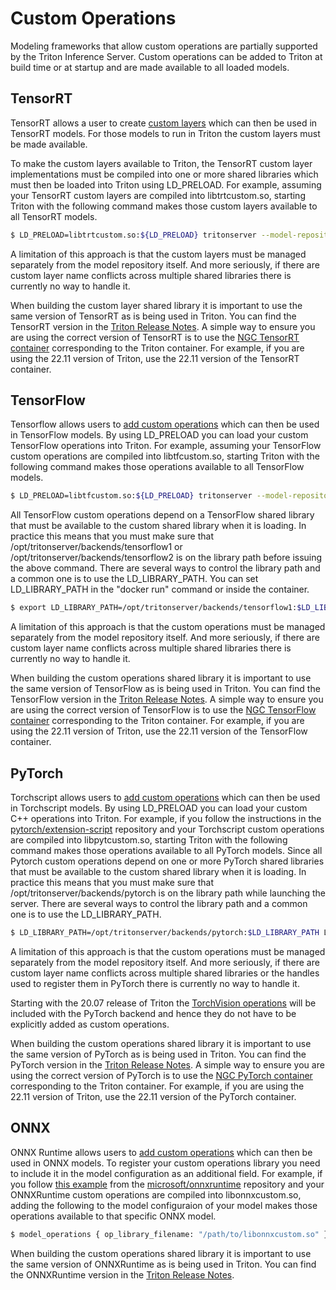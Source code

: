 <!--
# Copyright 2019-2022, NVIDIA CORPORATION & AFFILIATES. All rights reserved.
#
# Redistribution and use in source and binary forms, with or without
# modification, are permitted provided that the following conditions
# are met:
#  * Redistributions of source code must retain the above copyright
#    notice, this list of conditions and the following disclaimer.
#  * Redistributions in binary form must reproduce the above copyright
#    notice, this list of conditions and the following disclaimer in the
#    documentation and/or other materials provided with the distribution.
#  * Neither the name of NVIDIA CORPORATION nor the names of its
#    contributors may be used to endorse or promote products derived
#    from this software without specific prior written permission.
#
# THIS SOFTWARE IS PROVIDED BY THE COPYRIGHT HOLDERS ``AS IS'' AND ANY
# EXPRESS OR IMPLIED WARRANTIES, INCLUDING, BUT NOT LIMITED TO, THE
# IMPLIED WARRANTIES OF MERCHANTABILITY AND FITNESS FOR A PARTICULAR
# PURPOSE ARE DISCLAIMED.  IN NO EVENT SHALL THE COPYRIGHT OWNER OR
# CONTRIBUTORS BE LIABLE FOR ANY DIRECT, INDIRECT, INCIDENTAL, SPECIAL,
# EXEMPLARY, OR CONSEQUENTIAL DAMAGES (INCLUDING, BUT NOT LIMITED TO,
# PROCUREMENT OF SUBSTITUTE GOODS OR SERVICES; LOSS OF USE, DATA, OR
# PROFITS; OR BUSINESS INTERRUPTION) HOWEVER CAUSED AND ON ANY THEORY
# OF LIABILITY, WHETHER IN CONTRACT, STRICT LIABILITY, OR TORT
# (INCLUDING NEGLIGENCE OR OTHERWISE) ARISING IN ANY WAY OUT OF THE USE
# OF THIS SOFTWARE, EVEN IF ADVISED OF THE POSSIBILITY OF SUCH DAMAGE.
-->

# Custom Operations

Modeling frameworks that allow custom operations are partially
supported by the Triton Inference Server. Custom operations can be
added to Triton at build time or at startup and are made available to
all loaded models.

## TensorRT

TensorRT allows a user to create [custom
layers](https://docs.nvidia.com/deeplearning/tensorrt/developer-guide/index.html#extending)
which can then be used in TensorRT models. For those models to run in
Triton the custom layers must be made available.

To make the custom layers available to Triton, the TensorRT custom
layer implementations must be compiled into one or more shared
libraries which must then be loaded into Triton using LD_PRELOAD. For
example, assuming your TensorRT custom layers are compiled into
libtrtcustom.so, starting Triton with the following command makes
those custom layers available to all TensorRT models.

```bash
$ LD_PRELOAD=libtrtcustom.so:${LD_PRELOAD} tritonserver --model-repository=/tmp/models ...
```

A limitation of this approach is that the custom layers must be
managed separately from the model repository itself. And more
seriously, if there are custom layer name conflicts across multiple
shared libraries there is currently no way to handle it.

When building the custom layer shared library it is important to use
the same version of TensorRT as is being used in Triton. You can find
the TensorRT version in the [Triton Release
Notes](https://docs.nvidia.com/deeplearning/triton-inference-server/release-notes/index.html). A
simple way to ensure you are using the correct version of TensorRT is
to use the [NGC TensorRT
container](https://ngc.nvidia.com/catalog/containers/nvidia:tensorrt)
corresponding to the Triton container. For example, if you are using
the 22.11 version of Triton, use the 22.11 version of the TensorRT
container.

## TensorFlow

Tensorflow allows users to [add custom
operations](https://www.tensorflow.org/guide/create_op) which can then
be used in TensorFlow models. By using LD_PRELOAD you can load your
custom TensorFlow operations into Triton. For example, assuming your
TensorFlow custom operations are compiled into libtfcustom.so,
starting Triton with the following command makes those operations
available to all TensorFlow models.

```bash
$ LD_PRELOAD=libtfcustom.so:${LD_PRELOAD} tritonserver --model-repository=/tmp/models ...
```

All TensorFlow custom operations depend on a TensorFlow shared library
that must be available to the custom shared library when it is
loading. In practice this means that you must make sure that
/opt/tritonserver/backends/tensorflow1 or
/opt/tritonserver/backends/tensorflow2 is on the library path before
issuing the above command. There are several ways to control the
library path and a common one is to use the LD_LIBRARY_PATH. You can
set LD_LIBRARY_PATH in the "docker run" command or inside the
container.

```bash
$ export LD_LIBRARY_PATH=/opt/tritonserver/backends/tensorflow1:$LD_LIBRARY_PATH
```

A limitation of this approach is that the custom operations must be
managed separately from the model repository itself. And more
seriously, if there are custom layer name conflicts across multiple
shared libraries there is currently no way to handle it.

When building the custom operations shared library it is important to
use the same version of TensorFlow as is being used in Triton. You can
find the TensorFlow version in the [Triton Release
Notes](https://docs.nvidia.com/deeplearning/triton-inference-server/release-notes/index.html). A
simple way to ensure you are using the correct version of TensorFlow
is to use the [NGC TensorFlow
container](https://ngc.nvidia.com/catalog/containers/nvidia:tensorflow)
corresponding to the Triton container. For example, if you are using
the 22.11 version of Triton, use the 22.11 version of the TensorFlow
container.

## PyTorch

Torchscript allows users to [add custom
operations](https://pytorch.org/tutorials/advanced/torch_script_custom_ops.html)
which can then be used in Torchscript models. By using LD_PRELOAD you
can load your custom C++ operations into Triton. For example, if you
follow the instructions in the
[pytorch/extension-script](https://github.com/pytorch/extension-script)
repository and your Torchscript custom operations are compiled into
libpytcustom.so, starting Triton with the following command makes
those operations available to all PyTorch models. Since all Pytorch
custom operations depend on one or more PyTorch shared libraries
that must be available to the custom shared library when it is
loading. In practice this means that you must make sure that
/opt/tritonserver/backends/pytorch is on the library path while
launching the server. There are several ways to control the library path
and a common one is to use the LD_LIBRARY_PATH.

```bash
$ LD_LIBRARY_PATH=/opt/tritonserver/backends/pytorch:$LD_LIBRARY_PATH LD_PRELOAD=libpytcustom.so:${LD_PRELOAD} tritonserver --model-repository=/tmp/models ...
```

A limitation of this approach is that the custom operations must be
managed separately from the model repository itself. And more
seriously, if there are custom layer name conflicts across multiple
shared libraries or the handles used to register them in PyTorch there
is currently no way to handle it.

Starting with the 20.07 release of Triton the [TorchVision
operations](https://github.com/pytorch/vision) will be included with
the PyTorch backend and hence they do not have to be explicitly added
as custom operations.

When building the custom operations shared library it is important to
use the same version of PyTorch as is being used in Triton. You can
find the PyTorch version in the [Triton Release
Notes](https://docs.nvidia.com/deeplearning/triton-inference-server/release-notes/index.html). A
simple way to ensure you are using the correct version of PyTorch is
to use the [NGC PyTorch
container](https://ngc.nvidia.com/catalog/containers/nvidia:pytorch)
corresponding to the Triton container. For example, if you are using
the 22.11 version of Triton, use the 22.11 version of the PyTorch
container.

## ONNX

ONNX Runtime allows users to [add custom
operations](https://onnxruntime.ai/docs/reference/operators/add-custom-op.html)
which can then be used in ONNX models. To register your custom
operations library you need to include it in the model configuration
as an additional field. For example, if you follow [this
example](https://github.com/microsoft/onnxruntime/blob/master/onnxruntime/test/shared_lib/test_inference.cc)
from the
[microsoft/onnxruntime](https://github.com/microsoft/onnxruntime)
repository and your ONNXRuntime custom operations are compiled into
libonnxcustom.so, adding the following to the model configuraion of
your model makes those operations available to that specific ONNX
model.

```bash
$ model_operations { op_library_filename: "/path/to/libonnxcustom.so" }
```

When building the custom operations shared library it is important to
use the same version of ONNXRuntime as is being used in Triton. You
can find the ONNXRuntime version in the [Triton Release
Notes](https://docs.nvidia.com/deeplearning/triton-inference-server/release-notes/index.html).
